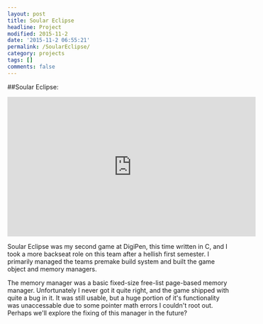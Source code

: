 ```yaml
---
layout: post
title: Soular Eclipse
headline: Project
modified: 2015-11-2
date: '2015-11-2 06:55:21'
permalink: /SoularEclipse/
category: projects
tags: []
comments: false
---
```


##Soular Eclipse:
<iframe width="560" height="315" src="https://www.youtube.com/embed/A-eomzCX4ic?controls=0" frameborder="0" allowfullscreen></iframe>

Soular Eclipse was my second game at DigiPen, this time written in C, and I took a more backseat role on this team after a hellish first semester. I primarily managed the teams premake build system and built the game object and memory managers.

The memory manager was a basic fixed-size free-list page-based memory manager. Unfortunately I never got it quite right, and the game shipped with quite a bug in it. It was still usable, but a huge portion of it's functionality was unaccessable due to some pointer math errors I couldn't root out. Perhaps we'll explore the fixing of this manager in the future?
